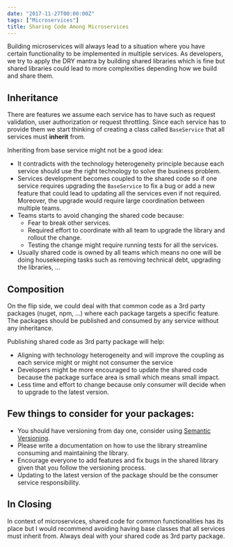 ```yaml
---
date: "2017-11-27T00:00:00Z"
tags: ["Microservices"]
title: Sharing Code Among Microservices
---
```


Building microservices will always lead to a situation where you have certain functionality to be implemented in multiple services. As developers, we try to apply the DRY mantra by building shared libraries which is fine but shared libraries could lead to more complexities depending how we build and share them.

## Inheritance
There are features we assume each service has to have such as request validation, user authorization or request throttling. Since each service has to provide them we start thinking of creating a class called `BaseService` that all services must **inherit** from.

Inheriting from base service might not be a good idea:
- It contradicts with the technology heterogeneity principle because each service should use the right technology to solve the business problem.
- Services development becomes coupled to the shared code so if one service requires upgrading the `BaseService` to fix a bug or add a new feature that could lead to updating all the services even if not required. Moreover, the upgrade would require large coordination between multiple teams.
- Teams starts to avoid changing the shared code because:
    - Fear to break other services.
    - Required effort to coordinate with all team to upgrade the library and rollout the change.
    - Testing the change might require running tests for all the services.
- Usually shared code is owned by all teams which means no one will be doing housekeeping tasks such as removing technical debt, upgrading the libraries, ...

## Composition
On the flip side, we could deal with that common code as a 3rd party packages (nuget, npm, ...) where each package targets a specific feature. The packages should be published and consumed by any service without any inheritance.

Publishing shared code as 3rd party package will help:
- Aligning with technology heterogeneity and will improve the coupling as each service might or might not consumer the service
-  Developers might be more encouraged to update the shared code because the package surface area is small which means small impact.
- Less time and effort to change because only consumer will decide when to upgrade to the latest version.

## Few things to consider for your packages:
- You should have versioning from day one, consider using [Semantic Versioning](https://semver.org).
- Please write a documentation on how to use the library streamline consuming and maintaining the library.
- Encourage everyone to add features and fix bugs in the shared library given that you follow the versioning process.
- Updating to the latest version of the package should be the consumer service responsibility.

## In Closing
In context of microservices, shared code for common functionalities has its place but I would recommend avoiding having base classes that all services must inherit from. Always deal with your shared code as 3rd party package.
